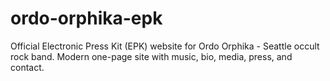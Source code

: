 # ordo-orphika-epk
Official Electronic Press Kit (EPK) website for Ordo Orphika - Seattle occult rock band. Modern one-page site with music, bio, media, press, and contact.

